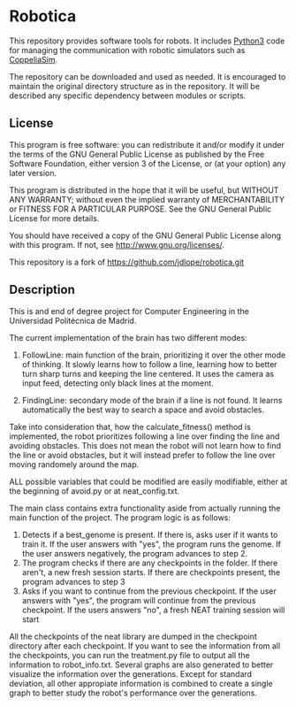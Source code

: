# Robotica

This repository provides software tools for robots.  It includes [Python3](https://www.python.org/) code for managing the communication with robotic simulators such as [CoppeliaSim](https://www.coppeliarobotics.com/).

The repository can be downloaded and used as needed.  It is encouraged to maintain the original directory structure as in the repository.  It will be described any specific dependency between modules or scripts.

## License

This program is free software: you can redistribute it and/or modify it under the terms of the GNU General Public License as published by the Free Software Foundation, either version 3 of the License, or (at your option) any later version.

This program is distributed in the hope that it will be useful, but WITHOUT ANY WARRANTY; without even the implied warranty of MERCHANTABILITY or FITNESS FOR A PARTICULAR PURPOSE.  See the GNU General Public License for more details.

You should have received a copy of the GNU General Public License along with this program.  If not, see <http://www.gnu.org/licenses/>.

This repository is a fork of https://github.com/jdlope/robotica.git

## Description

This is and end of degree project for Computer Engineering in the Universidad Politécnica de Madrid.

The current implementation of the brain has two different modes:

1) FollowLine: main function of the brain, prioritizing it over the other mode of thinking. It slowly learns how to follow a line, learning how to better turn sharp turns and keeping the line centered. It uses the camera as input feed, detecting only black lines at the moment.

2) FindingLine: secondary mode of the brain if a line is not found. It learns automatically the best way to search a space and avoid obstacles.

Take into consideration that, how the calculate_fitness() method is implemented, the robot prioritizes following a line over finding the line and avoiding obstacles. This does not mean the robot will not learn how to find the line or avoid obstacles, but it will instead prefer to follow the line over moving randomely around the map.

ALL possible variables that could be modified are easily modifiable, either at the beginning of avoid.py or at neat_config.txt.

The main class contains extra functionality aside from actually running the main function of the project. The program logic is as follows:
1) Detects if a best_genome is present. If there is, asks user if it wants to train it. If the user answers with "yes", the program runs the genome. If the user answers negatively, the program advances to step 2.
2) The program checks if there are any checkpoints in the folder. If there aren't, a new fresh session starts. If there are checkpoints present, the program advances to step 3
3) Asks if you want to continue from the previous checkpoint. If the user answers with "yes", the program will continue from the previous checkpoint. If the users answers "no", a fresh NEAT training session will start

All the checkpoints of the neat library are dumped in the checkpoint directory after each checkpoint. If you want to see the information from all the checkpoints, you can run the treatment.py file to output all the information to robot_info.txt. Several graphs are also generated to better visualize the information over the generations. Except for standard deviation, all other appropiate information is combined to create a single graph to better study the robot's performance over the generations.
